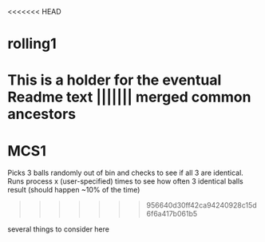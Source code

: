 <<<<<<< HEAD
# rolling1

This is a holder for the eventual Readme text
||||||| merged common ancestors
=======
# MCS1
Picks 3 balls randomly out of bin and checks to see if all 3 are identical. 
Runs process x (user-specified) times to see how often 3 identical balls result (should happen ~10% of the time)
>>>>>>> 956640d30ff42ca94240928c15d6f6a417b061b5

several things to consider here
